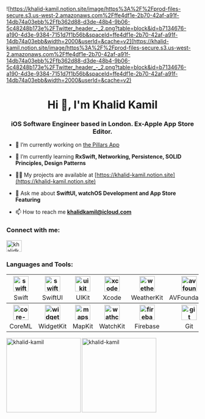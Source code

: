 ![https://khalid-kamil.notion.site/image/https%3A%2F%2Fprod-files-secure.s3.us-west-2.amazonaws.com%2Fffe4df1e-2b70-42af-a91f-14db74a03ebb%2Ffb362d88-d3de-48b4-9b06-5c48248b173e%2FTwitter_header_-_2.png?table=block&id=b7134676-a190-4d3e-9384-7151d7f1b56b&spaceId=ffe4df1e-2b70-42af-a91f-14db74a03ebb&width=2000&userId=&cache=v2](https://khalid-kamil.notion.site/image/https%3A%2F%2Fprod-files-secure.s3.us-west-2.amazonaws.com%2Fffe4df1e-2b70-42af-a91f-14db74a03ebb%2Ffb362d88-d3de-48b4-9b06-5c48248b173e%2FTwitter_header_-_2.png?table=block&id=b7134676-a190-4d3e-9384-7151d7f1b56b&spaceId=ffe4df1e-2b70-42af-a91f-14db74a03ebb&width=2000&userId=&cache=v2)
<h1 align="center">Hi 👋, I'm Khalid Kamil</h1>
<h3 align="center">iOS Software Engineer based in London. Ex-Apple App Store Editor.</h3>

- 🔭 I’m currently working on [the Pillars App](www.thepillarsapp.com)

- 🌱 I’m currently learning **RxSwift, Networking, Persistence, SOLID Principles, Design Patterns**

- 👨‍💻 My projects are available at [https://khalid-kamil.notion.site](https://khalid-kamil.notion.site)

- 💬 Ask me about **SwiftUI, watchOS Development and App Store Featuring**

- 📫 How to reach me **khalidkamil@icloud.com**

<h3 align="left">Connect with me:</h3>
<p align="left">
<a href="https://linkedin.com/in/khalidkamil" target="blank"><img align="center" src="https://raw.githubusercontent.com/rahuldkjain/github-profile-readme-generator/master/src/images/icons/Social/linked-in-alt.svg" alt="khalidkamil" height="30" width="40" /></a>
</p>

<h3 align="left">Languages and Tools:</h3>

<table>
  <tr>
    <th> <a href="https://developer.apple.com/swift/" target="_blank" rel="noreferrer"><img src="https://www.alemohamad.com/images/swift-256x256_2x-p-500.png" alt="swift" width="40" height="40"/></a></th>
    <th> <a href="https://developer.apple.com/swiftui/" target="_blank" rel="noreferrer"><img src="https://www.alemohamad.com/images/swiftui-256x256_2x-p-500.png" alt="swiftui" width="40" height="40"/></a> </th> 
    <th> <a href="https://developer.apple.com/documentation/uikit" target="_blank" rel="noreferrer"><img src="https://www.alemohamad.com/images/UIKit-p-500.png" alt="uikit" width="40" height="40"/></a> </th> 
    <th> <a href="https://developer.apple.com/xcode/" target="_blank" rel="noreferrer"><img src="https://www.alemohamad.com/images/xcode-256x256_2x-p-500.png" alt="xcode" width="40" height="40"/></a> </th> 
    <th> <a href="https://developer.apple.com/weatherkit/" target="_blank" rel="noreferrer"><img src="https://www.alemohamad.com/images/WeatherKit-p-500.png" alt="wetherkit" width="40" height="40"/></a> </th> 
    <th> <a href="https://developer.apple.com/av-foundation/" target="_blank" rel="noreferrer"><img src="https://www.alemohamad.com/images/AVFoundation-p-500.png" alt="avfoundation" width="40" height="40"/></a> </th> 
  </tr>
  <tr align="center">
    <td>Swift</td>
    <td>SwiftUI</td> 
    <td>UIKit</td> 
    <td>Xcode</td> 
    <td>WeatherKit</td> 
    <td>AVFoundation</td> 
  </tr>
  <tr>
    <th> <a href="https://developer.apple.com/machine-learning/core-ml/" target="_blank" rel="noreferrer"><img src="https://www.alemohamad.com/images/Core-ML-p-500.png" alt="core-ml" width="40" height="40"/></a> </th> 
    <th> <a href="https://developer.apple.com/widgets/" target="_blank" rel="noreferrer"><img src="https://www.alemohamad.com/images/WidgetKit-p-500.png" alt="widgets" width="40" height="40"/></a> </th> 
    <th> <a href="https://developer.apple.com/maps/" target="_blank" rel="noreferrer"><img src="https://www.alemohamad.com/images/MapKit-p-500.png" alt="maps" width="40" height="40"/></a> </th> 
    <th> <a href="https://developer.apple.com/documentation/watchkit/" target="_blank" rel="noreferrer"><img src="https://www.alemohamad.com/images/WatchKit-p-500.png" alt="wathckit" width="40" height="40"/></a> </th> 
    <th> <a href="https://firebase.google.com/" target="_blank" rel="noreferrer"><img src="https://www.vectorlogo.zone/logos/firebase/firebase-icon.svg" alt="firebase" width="40" height="40"/></a> </th> 
    <th> <a href="https://git-scm.com/" target="_blank" rel="noreferrer"><img src="https://www.vectorlogo.zone/logos/git-scm/git-scm-icon.svg" alt="git" width="40" height="40"/></a> </th> 
  </tr>
  <tr align="center">
    <td>CoreML</td> 
    <td>WidgetKit</td>
    <td>MapKit</td> 
    <td>WatchKit</td> 
    <td>Firebase</td> 
    <td>Git</td> 
  </tr>
</table>



<p><img align="left" src="https://github-readme-stats.vercel.app/api?username=khalid-kamil&theme=blue-green" alt="khalid-kamil" height="195"/></p>

<p><img align="center" src="https://github-readme-stats.vercel.app/api/top-langs/?username=khalid-kamil&theme=blue-green" alt="khalid-kamil" height="195"/></p>
